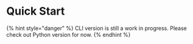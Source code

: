 # Quick Start

{% hint style="danger" %}
CLI version is still a work in progress. Please check out Python version for now.
{% endhint %}
